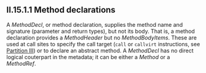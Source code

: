 ## II.15.1.1 Method declarations

A _MethodDecl_, or method declaration, supplies the method name and signature (parameter and return types), but not its body. That is, a method declaration provides a _MethodHeader_ but no _MethodBodyItems_. These are used at call sites to specify the call target (`call` or `callvirt` instructions, see [Partition III](#todo-missing-hyperlink)) or to declare an abstract method. A _MethodDecl_ has no direct logical couterpart in the metadata; it can be either a _Method_ or a _MethodRef_.
